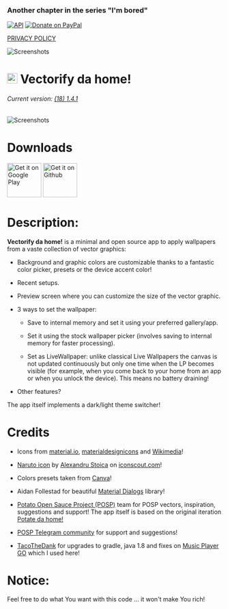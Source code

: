 ### Another chapter in the series "I'm bored"

[![API](https://img.shields.io/badge/API-21%2B-blue.svg?style=flat-square)](https://android-arsenal.com/api?level=21) [![Donate on PayPal](https://img.shields.io/badge/PayPal-Donate%20Now-brightgreen.svg)](https://paypal.me/enricocid) 

[PRIVACY POLICY](https://github.com/enricocid/VectorifyDaHome/blob/master/PRIVACY-POLICY.md)

![Screenshots](https://raw.githubusercontent.com/enricocid/VectorifyDaHome/master/bored2.png)

# <img src ="https://upload.wikimedia.org/wikipedia/commons/b/b5/Kotlin-logo.png" width=24> Vectorify da home!



###### Current version: [(18) 1.4.1](https://github.com/enricocid/VectorifyDaHome/releases/tag/v1.4.1)

![Screenshots](https://raw.githubusercontent.com/enricocid/VectorifyDaHome/master/vdh17.gif) 


# Downloads

[<img alt="Get it on Google Play" height="80" src="https://play.google.com/intl/en_us/badges/images/generic/en_badge_web_generic.png">](https://play.google.com/store/apps/details?id=com.iven.iconify)
[<img alt="Get it on Github" height="80" src="https://raw.githubusercontent.com/flocke/andOTP/master/assets/badges/get-it-on-github.png">](https://github.com/enricocid/VectorifyDaHome/releases)


# Description:

**Vectorify da home!** is a minimal and open source app to apply wallpapers from a vaste collection of vector graphics:

- Background and graphic colors are customizable thanks to a fantastic color picker, presets or the device accent color!

- Recent setups.

- Preview screen where you can customize the size of the vector graphic.

- 3 ways to set the wallpaper:

  - Save to internal memory and set it using your preferred gallery/app.

  - Set it using the stock wallpaper picker (involves saving to internal memory for faster processing).

  - Set as LiveWallpaper: unlike classical Live Wallpapers the canvas is not updated continuously but only one time when the LP becomes visible (for example, when you come back to your home from an app or when you unlock the device). This means no battery draining!


- Other features?

The app itself implements a dark/light theme switcher!


# Credits

- Icons from [material.io](https://material.io/resources/icons), [materialdesignicons](https://materialdesignicons.com/) and [Wikimedia](https://commons.wikimedia.org/wiki/Main_Page)!

- [Naruto icon](https://iconscout.com/icon/naruto) by [Alexandru Stoica](https://iconscout.com/contributors/alexandru-stoica) on [iconscout.com](https://iconscout.com)!

- Colors presets taken from [Canva](https://www.canva.com/learn/100-color-combinations)!

- Aidan Follestad for beautiful [Material Dialogs](https://github.com/afollestad/material-dialogs/) library!

- [Potato Open Sauce Project (POSP)](https://potatoproject.co/) team for POSP vectors, inspiration, suggestions and support!
The app itself is based on the original iteration [Potate da home!](https://github.com/enricocid/PotateDaHome)

- [POSP Telegram community](https://t.me/SaucyPotatoesOfficial) for support and suggestions!

- [TacoTheDank](https://github.com/TacoTheDank) for upgrades to gradle, java 1.8 and fixes on [Music Player GO](https://github.com/enricocid/Music-Player-GO) which I used here!


# Notice:

Feel free to do what You want with this code ... it won't make You rich!
